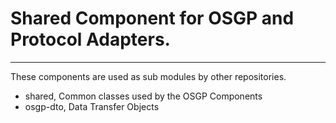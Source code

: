 # Shared Component for OSGP and Protocol Adapters.
---

These components are used as sub modules by other repositories.

- shared, Common classes used by the OSGP Components
- osgp-dto, Data Transfer Objects